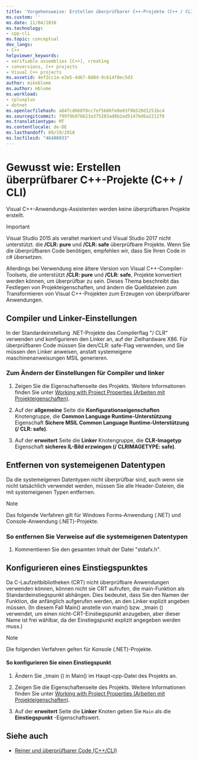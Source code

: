```yaml
---
title: 'Vorgehensweise: Erstellen überprüfbarer C++-Projekte (C++ / CLI) | Microsoft-Dokumentation'
ms.custom: ''
ms.date: 11/04/2016
ms.technology:
- cpp-cli
ms.topic: conceptual
dev_langs:
- C++
helpviewer_keywords:
- verifiable assemblies [C++], creating
- conversions, C++ projects
- Visual C++ projects
ms.assetid: 4ef2cc1a-e3e5-4d67-8d8d-9c614f8ec5d3
author: mikeblome
ms.author: mblome
ms.workload:
- cplusplus
- dotnet
ms.openlocfilehash: a84fcd660f8cc7ef5686fe0e03f9b520d1251bc4
ms.sourcegitcommit: 799f9b976623a375203ad8b2ad5147bd6a2212f0
ms.translationtype: MT
ms.contentlocale: de-DE
ms.lasthandoff: 09/19/2018
ms.locfileid: "46408933"
---
```

# <a name="how-to-create-verifiable-c-projects-ccli"></a>Gewusst wie: Erstellen überprüfbarer C++-Projekte (C++ / CLI)

Visual C++-Anwendungs-Assistenten werden keine überprüfbaren Projekte erstellt.

> [!IMPORTANT]
> Visual Studio 2015 als veraltet markiert und Visual Studio 2017 nicht unterstützt. die **/CLR: pure** und **/CLR: safe** überprüfbare Projekte. Wenn Sie die überprüfbaren Code benötigen, empfehlen wir, dass Sie Ihren Code in c# übersetzen.

Allerdings bei Verwendung eine ältere Version von Visual C++-Compiler-Toolsets, die unterstützt **/CLR: pure** und **/CLR: safe**, Projekte konvertiert werden können, um überprüfbar zu sein. Dieses Thema beschreibt das Festlegen von Projekteigenschaften, und ändern die Quelldateien zum Transformieren von Visual C++-Projekten zum Erzeugen von überprüfbarer Anwendungen.

## <a name="compiler-and-linker-settings"></a>Compiler und Linker-Einstellungen

In der Standardeinstellung .NET-Projekte das Compilerflag "/ CLR" verwenden und konfigurieren den Linker an, auf der Zielhardware X86. Für überprüfbaren Code müssen Sie den/CLR: safe-Flag verwenden, und Sie müssen den Linker anweisen, anstatt systemeigene maschinenanweisungen MSIL generieren.

### <a name="to-change-the-compiler-and-linker-settings"></a>Zum Ändern der Einstellungen für Compiler und linker

1. Zeigen Sie die Eigenschaftenseite des Projekts. Weitere Informationen finden Sie unter [Working with Project Properties (Arbeiten mit Projekteigenschaften)](../ide/working-with-project-properties.md).

1. Auf der **allgemeine** Seite die **Konfigurationseigenschaften** Knotengruppe, die **Common Language Runtime-Unterstützung** Eigenschaft **Sichere MSIL Common Language Runtime-Unterstützung (/ CLR: safe)**.

1. Auf der **erweitert** Seite die **Linker** Knotengruppe, die **CLR-Imagetyp** Eigenschaft **sicheres IL-Bild erzwingen (/ CLRIMAGETYPE: safe)**.

## <a name="removing-native-data-types"></a>Entfernen von systemeigenen Datentypen

Da die systemeigenen Datentypen nicht überprüfbar sind, auch wenn sie nicht tatsächlich verwendet werden, müssen Sie alle Header-Dateien, die mit systemeigenen Typen entfernen.

> [!NOTE]
> Das folgende Verfahren gilt für Windows Forms-Anwendung (.NET) und Console-Anwendung (.NET)-Projekte.

### <a name="to-remove-references-to-native-data-types"></a>So entfernen Sie Verweise auf die systemeigenen Datentypen

1. Kommentieren Sie den gesamten Inhalt der Datei "stdafx.h".

## <a name="configuring-an-entry-point"></a>Konfigurieren eines Einstiegspunktes

Da C-Laufzeitbibliotheken (CRT) nicht überprüfbare Anwendungen verwenden können, können nicht sie CRT aufrufen, die main-Funktion als Standardeinstiegspunkt abhängen. Dies bedeutet, dass Sie den Namen der Funktion, die anfänglich aufgerufen werden, an den Linker explizit angeben müssen. (In diesem Fall Main() anstelle von main() bzw. _tmain () verwendet, um einen nicht-CRT-Einstiegspunkt anzugeben, aber dieser Name ist frei wählbar, da der Einstiegspunkt explizit angegeben werden muss.)

> [!NOTE]
> Die folgenden Verfahren gelten für Konsole (.NET)-Projekte.

#### <a name="to-configure-an-entry-point"></a>So konfigurieren Sie einen Einstiegspunkt

1. Ändern Sie _tmain () in Main() im Haupt-cpp-Datei des Projekts an.

1. Zeigen Sie die Eigenschaftenseite des Projekts. Weitere Informationen finden Sie unter [Working with Project Properties (Arbeiten mit Projekteigenschaften)](../ide/working-with-project-properties.md).

1. Auf der **erweitert** Seite die **Linker** Knoten geben Sie `Main` als die **Einstiegspunkt** -Eigenschaftswert.

## <a name="see-also"></a>Siehe auch

- [Reiner und überprüfbarer Code (C++/CLI)](../dotnet/pure-and-verifiable-code-cpp-cli.md)
